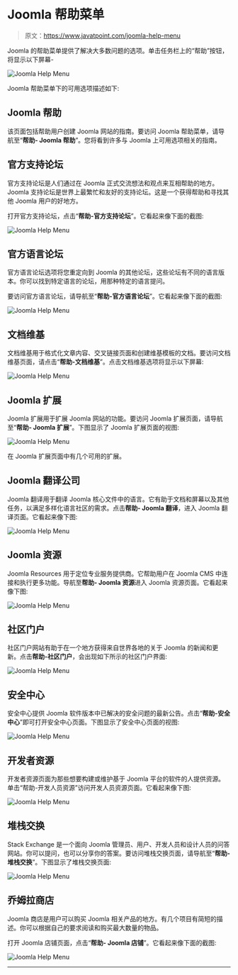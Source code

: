 # Joomla 帮助菜单

> 原文：<https://www.javatpoint.com/joomla-help-menu>

Joomla 的帮助菜单提供了解决大多数问题的选项。单击任务栏上的“帮助”按钮，将显示以下屏幕-

![Joomla Help Menu](img/3f9d5d31f5f7928e9b621602281c6bc6.png)

Joomla 帮助菜单下的可用选项描述如下:

## Joomla 帮助

该页面包括帮助用户创建 Joomla 网站的指南。要访问 Joomla 帮助菜单，请导航至“**帮助- Joomla 帮助**”。您将看到许多与 Joomla 上可用选项相关的指南。

## 官方支持论坛

官方支持论坛是人们通过在 Joomla 正式交流想法和观点来互相帮助的地方。Joomla 支持论坛是世界上最繁忙和友好的支持论坛。这是一个获得帮助和寻找其他 Joomla 用户的好地方。

打开官方支持论坛，点击“**帮助-官方支持论坛**”。它看起来像下面的截图:

![Joomla Help Menu](img/be58278136cb923afe74fd9f76fa6a5f.png)

## 官方语言论坛

官方语言论坛选项将您重定向到 Joomla 的其他论坛，这些论坛有不同的语言版本。你可以找到特定语言的论坛，用那种特定的语言提问。

要访问官方语言论坛，请导航至“**帮助-官方语言论坛**”。它看起来像下面的截图:

![Joomla Help Menu](img/08296c06692e94c54f3ca435ab37d3d9.png)

## 文档维基

文档维基用于格式化文章内容、交叉链接页面和创建维基模板的文档。要访问文档维基页面，请点击“**帮助-文档维基**”。点击文档维基选项将显示以下屏幕:

![Joomla Help Menu](img/fe8a08ebe97eb295a232c41a328358fa.png)

## Joomla 扩展

Joomla 扩展用于扩展 Joomla 网站的功能。要访问 Joomla 扩展页面，请导航至“**帮助- Joomla 扩展**”。下图显示了 Joomla 扩展页面的视图:

![Joomla Help Menu](img/b17d07f75f8b5163155ab32d94f15e1d.png)

在 Joomla 扩展页面中有几个可用的扩展。

## Joomla 翻译公司

Joomla 翻译用于翻译 Joomla 核心文件中的语言。它有助于文档和屏幕以及其他任务，以满足多样化语言社区的需求。点击**帮助- Joomla 翻译**，进入 Joomla 翻译页面。它看起来像下图:

![Joomla Help Menu](img/86efb625f54385952db53ebb322dacd2.png)

## Joomla 资源

Joomla Resources 用于定位专业服务提供商。它帮助用户在 Joomla CMS 中连接和执行更多功能。导航至**帮助- Joomla 资源**进入 Joomla 资源页面。它看起来像下图:

![Joomla Help Menu](img/e4b64f78eaff700550d7b099a2a6a468.png)

## 社区门户

社区门户网站有助于在一个地方获得来自世界各地的关于 Joomla 的新闻和更新。点击**帮助-社区门户**，会出现如下所示的社区门户界面:

![Joomla Help Menu](img/b73fee396b3b2245cfa35cb9468a2bcd.png)

## 安全中心

安全中心提供 Joomla 软件版本中已解决的安全问题的最新公告。点击“**帮助-安全中心**”即可打开安全中心页面。下图显示了安全中心页面的视图:

![Joomla Help Menu](img/c594dc9fedadd4139f89b5152e5b4d6e.png)

## 开发者资源

开发者资源页面为那些想要构建或维护基于 Joomla 平台的软件的人提供资源。单击“帮助-开发人员资源”访问开发人员资源页面。它看起来像下图:

![Joomla Help Menu](img/1d5409cef324d8946e99e796385f8b6b.png)

## 堆栈交换

Stack Exchange 是一个面向 Joomla 管理员、用户、开发人员和设计人员的问答网站。你可以提问，也可以分享你的答案。要访问堆栈交换页面，请导航至“**帮助-堆栈交换**”。下图显示了堆栈交换页面:

![Joomla Help Menu](img/4e54eba822e80dfdc040767af9eaecfb.png)

## 乔姆拉商店

Joomla 商店是用户可以购买 Joomla 相关产品的地方。有几个项目有简短的描述。你可以根据自己的要求阅读和购买最大数量的物品。

打开 Joomla 店铺页面，点击“**帮助- Joomla 店铺**”。它看起来像下面的截图:

![Joomla Help Menu](img/86d1f3a96278755328a11b08b0e48f58.png)

* * *